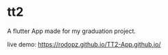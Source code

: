 # tt2

A flutter App made for my graduation project.

live demo: https://rodopz.github.io/TT2-App.github.io/
